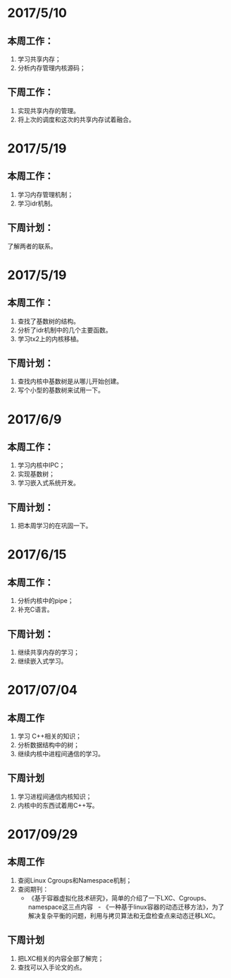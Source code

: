 # 2017/5/10

## 本周工作：
1. 学习共享内存；
2. 分析内存管理内核源码；

## 下周工作：
1. 实现共享内存的管理。
2. 将上次的调度和这次的共享内存试着融合。


# 2017/5/19

## 本周工作：
1. 学习内存管理机制；
2. 学习idr机制。

## 下周计划：
了解两者的联系。


# 2017/5/19

## 本周工作：
1. 查找了基数树的结构。
2. 分析了idr机制中的几个主要函数。
3. 学习tx2上的内核移植。

## 下周计划：
1. 查找内核中基数树是从哪儿开始创建。
2. 写个小型的基数树来试用一下。


# 2017/6/9

## 本周工作：
1. 学习内核中IPC；
2. 实现基数树；
3. 学习嵌入式系统开发。

## 下周计划：
1. 把本周学习的在巩固一下。


# 2017/6/15

## 本周工作：
1. 分析内核中的pipe；
2. 补充C语言。

## 下周计划：
1. 继续共享内存的学习；
2. 继续嵌入式学习。


# 2017/07/04

## 本周工作
1. 学习 C++相关的知识；
2. 分析数据结构中的树；
3. 继续内核中进程间通信的学习。

## 下周计划
1. 学习进程间通信内核知识；
2. 内核中的东西试着用C++写。


# 2017/09/29

## 本周工作
1. 查阅Linux Cgroups和Namespace机制；
2. 查阅期刊：
   
   - 《基于容器虚拟化技术研究》，简单的介绍了一下LXC、Cgroups、namespace这三点内容
   - 《一种基于linux容器的动态迁移方法》，为了解决复杂平衡的问题，利用与拷贝算法和无盘检查点来动态迁移LXC。

## 下周计划
1. 把LXC相关的内容全部了解完；
2. 查找可以入手论文的点。

